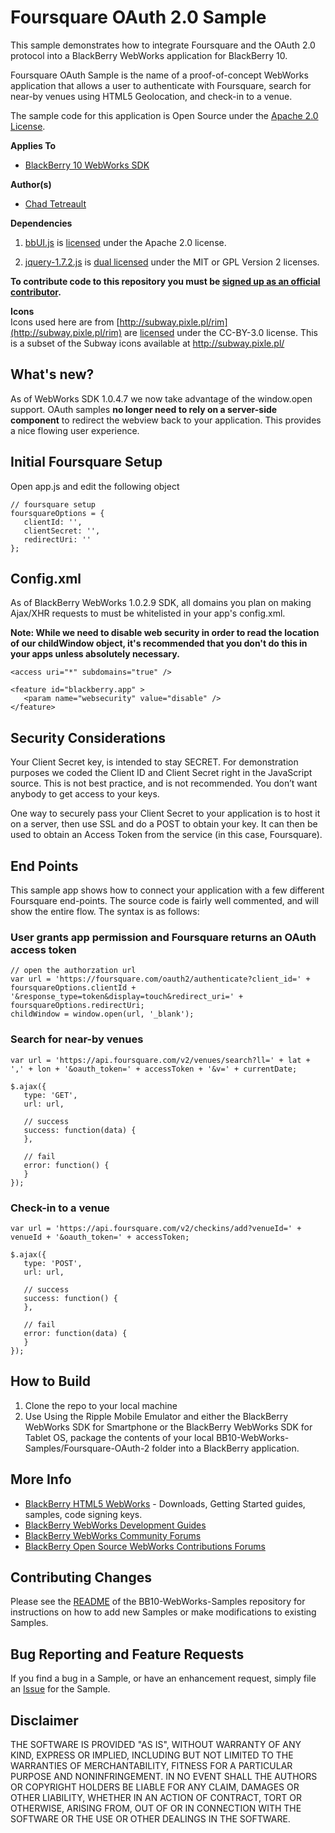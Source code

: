# Foursquare OAuth 2.0 Sample

This sample demonstrates how to integrate Foursquare and the OAuth 2.0 protocol into a BlackBerry WebWorks application for BlackBerry 10.

Foursquare OAuth Sample is the name of a proof-of-concept WebWorks application that allows a user to authenticate with Foursquare, search for near-by venues using HTML5 Geolocation, and check-in to a venue.

The sample code for this application is Open Source under the [Apache 2.0 License](http://www.apache.org/licenses/LICENSE-2.0.html).

**Applies To**

* [BlackBerry 10 WebWorks SDK](https://developer.blackberry.com/html5/download/sdk) 

**Author(s)** 

* [Chad Tetreault](http://www.twitter.com/chadtatro)

**Dependencies**

1. [bbUI.js](https://github.com/blackberry/bbUI.js) is [licensed](https://github.com/blackberry/bbUI.js/blob/master/LICENSE) under the Apache 2.0 license.

2. [jquery-1.7.2.js](http://code.jquery.com/jquery-1.7.2.js) is [dual licensed](http://jquery.org/license/) under the MIT or GPL Version 2 licenses.

**To contribute code to this repository you must be [signed up as an official contributor](http://blackberry.github.com/howToContribute.html).**

**Icons**<br/>
Icons used here are from [http://subway.pixle.pl/rim](http://subway.pixle.pl/rim) are [licensed](http://creativecommons.org/licenses/by/3.0/) under the CC-BY-3.0 license.  This is a subset of the Subway icons available at http://subway.pixle.pl/

## What's new?

As of WebWorks SDK 1.0.4.7 we now take advantage of the window.open support.  OAuth samples **no longer need to rely on a server-side component** to redirect the webview back to your application.  This provides a nice flowing user experience.

## Initial Foursquare Setup

Open app.js and edit the following object

```
// foursquare setup
foursquareOptions = {
   clientId: '',
   clientSecret: '',
   redirectUri: ''
};
```
## Config.xml 
As of BlackBerry WebWorks 1.0.2.9 SDK, all domains you plan on making Ajax/XHR requests to must be whitelisted in your app's config.xml.

**Note: While we need to disable web security in order to read the location of our childWindow object, it's recommended that you don't do this in your apps unless absolutely necessary.**

```
<access uri="*" subdomains="true" />

<feature id="blackberry.app" >
   <param name="websecurity" value="disable" />
</feature>
```
## Security Considerations
Your Client Secret key, is intended to stay SECRET.  For demonstration purposes we coded the Client ID and Client Secret right in the JavaScript source.  This is not best practice, and is not recommended.  You don’t want anybody to get access to your keys.

One way to securely pass your Client Secret to your application is to host it on a server, then use SSL and do a POST to obtain your key. It can then be used to obtain an Access Token from the service (in this case, Foursquare).

## End Points

This sample app shows how to connect your application with a few different Foursquare end-points. The source code is fairly well commented, and will show the entire flow. The syntax is as follows:

### User grants app permission and Foursquare returns an OAuth access token

```
// open the authorzation url
var url = 'https://foursquare.com/oauth2/authenticate?client_id=' + foursquareOptions.clientId + '&response_type=token&display=touch&redirect_uri=' + foursquareOptions.redirectUri;
childWindow = window.open(url, '_blank');
```
### Search for near-by venues
		
```
var url = 'https://api.foursquare.com/v2/venues/search?ll=' + lat + ',' + lon + '&oauth_token=' + accessToken + '&v=' + currentDate;

$.ajax({
   type: 'GET',
   url: url,
   
   // success
   success: function(data) {
   },

   // fail
   error: function() {
   }
});
```

### Check-in to a venue

```
var url = 'https://api.foursquare.com/v2/checkins/add?venueId=' + venueId + '&oauth_token=' + accessToken;

$.ajax({
   type: 'POST',
   url: url,

   // success
   success: function() {
   },

   // fail
   error: function(data) {
   }
});
```

## How to Build

1. Clone the repo to your local machine
2. Use Using the Ripple Mobile Emulator and either the BlackBerry WebWorks SDK for Smartphone or the BlackBerry WebWorks SDK for Tablet OS, package the contents of your local BB10-WebWorks-Samples/Foursquare-OAuth-2 folder into a BlackBerry application.

## More Info

* [BlackBerry HTML5 WebWorks](https://bdsc.webapps.blackberry.com/html5/) - Downloads, Getting Started guides, samples, code signing keys.
* [BlackBerry WebWorks Development Guides](https://bdsc.webapps.blackberry.com/html5/documentation)
* [BlackBerry WebWorks Community Forums](http://supportforums.blackberry.com/t5/Web-and-WebWorks-Development/bd-p/browser_dev)
* [BlackBerry Open Source WebWorks Contributions Forums](http://supportforums.blackberry.com/t5/BlackBerry-WebWorks/bd-p/ww_con)


## Contributing Changes

Please see the [README](https://github.com/blackberry/BB10-WebWorks-Samples) of the BB10-WebWorks-Samples repository for instructions on how to add new Samples or make modifications to existing Samples.


## Bug Reporting and Feature Requests

If you find a bug in a Sample, or have an enhancement request, simply file an [Issue](https://github.com/blackberry/BB10-WebWorks-Samples/issues) for the Sample.

## Disclaimer

THE SOFTWARE IS PROVIDED "AS IS", WITHOUT WARRANTY OF ANY KIND, EXPRESS OR IMPLIED, INCLUDING BUT NOT LIMITED TO THE WARRANTIES OF MERCHANTABILITY, FITNESS FOR A PARTICULAR PURPOSE AND NONINFRINGEMENT. IN NO EVENT SHALL THE AUTHORS OR COPYRIGHT HOLDERS BE LIABLE FOR ANY CLAIM, DAMAGES OR OTHER LIABILITY, WHETHER IN AN ACTION OF CONTRACT, TORT OR OTHERWISE, ARISING FROM, OUT OF OR IN CONNECTION WITH THE SOFTWARE OR THE USE OR OTHER DEALINGS IN THE SOFTWARE.